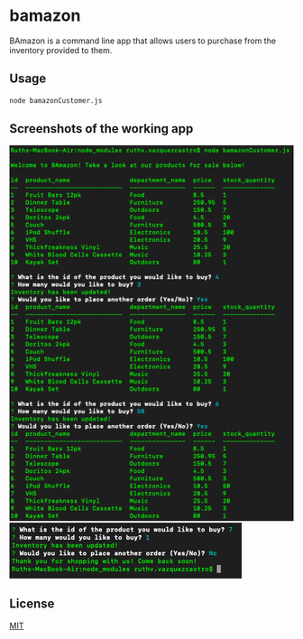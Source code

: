 # bamazon
BAmazon is a command line app that allows users to purchase from the inventory provided to them. 

## Usage
```bash
node bamazonCustomer.js
```


## Screenshots of the working app
![](Screenshot2.png)
![](screenshot3.png)

## License
[MIT](https://choosealicense.com/licenses/mit/)
